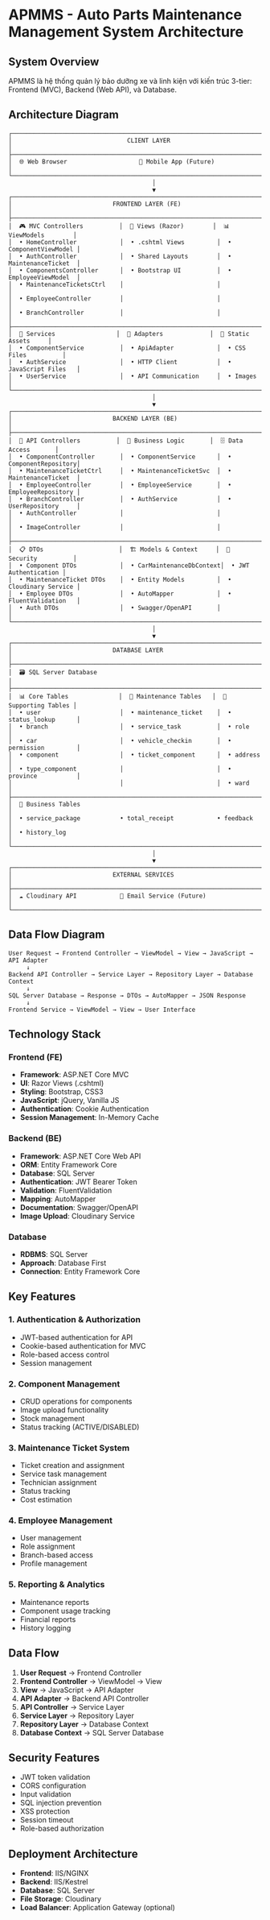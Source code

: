 # APMMS - Auto Parts Maintenance Management System Architecture

## System Overview
APMMS là hệ thống quản lý bảo dưỡng xe và linh kiện với kiến trúc 3-tier: Frontend (MVC), Backend (Web API), và Database.

## Architecture Diagram

```
┌─────────────────────────────────────────────────────────────────────────────────┐
│                                CLIENT LAYER                                    │
├─────────────────────────────────────────────────────────────────────────────────┤
│  🌐 Web Browser                    📱 Mobile App (Future)                      │
└─────────────────────────────────────────────────────────────────────────────────┘
                                        │
                                        ▼
┌─────────────────────────────────────────────────────────────────────────────────┐
│                            FRONTEND LAYER (FE)                                 │
├─────────────────────────────────────────────────────────────────────────────────┤
│  🎮 MVC Controllers          │  📄 Views (Razor)        │  📊 ViewModels        │
│  • HomeController            │  • .cshtml Views         │  • ComponentViewModel │
│  • AuthController            │  • Shared Layouts        │  • MaintenanceTicket  │
│  • ComponentsController      │  • Bootstrap UI          │  • EmployeeViewModel  │
│  • MaintenanceTicketsCtrl    │                          │                       │
│  • EmployeeController        │                          │                       │
│  • BranchController          │                          │                       │
├─────────────────────────────────────────────────────────────────────────────────┤
│  🔧 Services                 │  🔌 Adapters             │  🎨 Static Assets     │
│  • ComponentService          │  • ApiAdapter            │  • CSS Files          │
│  • AuthService               │  • HTTP Client           │  • JavaScript Files   │
│  • UserService               │  • API Communication     │  • Images             │
└─────────────────────────────────────────────────────────────────────────────────┘
                                        │
                                        ▼
┌─────────────────────────────────────────────────────────────────────────────────┐
│                            BACKEND LAYER (BE)                                  │
├─────────────────────────────────────────────────────────────────────────────────┤
│  🚀 API Controllers          │  💼 Business Logic       │  🗄️ Data Access       │
│  • ComponentController       │  • ComponentService      │  • ComponentRepository│
│  • MaintenanceTicketCtrl     │  • MaintenanceTicketSvc  │  • MaintenanceTicket  │
│  • EmployeeController        │  • EmployeeService       │  • EmployeeRepository │
│  • BranchController          │  • AuthService           │  • UserRepository     │
│  • AuthController            │                          │                       │
│  • ImageController           │                          │                       │
├─────────────────────────────────────────────────────────────────────────────────┤
│  📋 DTOs                     │  🏗️ Models & Context     │  🔐 Security          │
│  • Component DTOs            │  • CarMaintenanceDbContext│  • JWT Authentication │
│  • MaintenanceTicket DTOs    │  • Entity Models         │  • Cloudinary Service │
│  • Employee DTOs             │  • AutoMapper            │  • FluentValidation   │
│  • Auth DTOs                 │  • Swagger/OpenAPI       │                       │
└─────────────────────────────────────────────────────────────────────────────────┘
                                        │
                                        ▼
┌─────────────────────────────────────────────────────────────────────────────────┐
│                            DATABASE LAYER                                      │
├─────────────────────────────────────────────────────────────────────────────────┤
│  🗃️ SQL Server Database                                                         │
├─────────────────────────────────────────────────────────────────────────────────┤
│  📊 Core Tables              │  🔧 Maintenance Tables   │  🏢 Supporting Tables │
│  • user                      │  • maintenance_ticket    │  • status_lookup      │
│  • branch                    │  • service_task          │  • role               │
│  • car                       │  • vehicle_checkin       │  • permission         │
│  • component                 │  • ticket_component      │  • address            │
│  • type_component            │                          │  • province           │
│                              │                          │  • ward               │
├─────────────────────────────────────────────────────────────────────────────────┤
│  💼 Business Tables                                                             │
│  • service_package           • total_receipt            • feedback              │
│  • history_log                                                                  │
└─────────────────────────────────────────────────────────────────────────────────┘
                                        │
                                        ▼
┌─────────────────────────────────────────────────────────────────────────────────┐
│                            EXTERNAL SERVICES                                   │
├─────────────────────────────────────────────────────────────────────────────────┤
│  ☁️ Cloudinary API            📧 Email Service (Future)                         │
└─────────────────────────────────────────────────────────────────────────────────┘
```

## Data Flow Diagram

```
User Request → Frontend Controller → ViewModel → View → JavaScript → API Adapter
     ↓
Backend API Controller → Service Layer → Repository Layer → Database Context
     ↓
SQL Server Database → Response → DTOs → AutoMapper → JSON Response
     ↓
Frontend Service → ViewModel → View → User Interface
```

## Technology Stack

### Frontend (FE)
- **Framework**: ASP.NET Core MVC
- **UI**: Razor Views (.cshtml)
- **Styling**: Bootstrap, CSS3
- **JavaScript**: jQuery, Vanilla JS
- **Authentication**: Cookie Authentication
- **Session Management**: In-Memory Cache

### Backend (BE)
- **Framework**: ASP.NET Core Web API
- **ORM**: Entity Framework Core
- **Database**: SQL Server
- **Authentication**: JWT Bearer Token
- **Validation**: FluentValidation
- **Mapping**: AutoMapper
- **Documentation**: Swagger/OpenAPI
- **Image Upload**: Cloudinary Service

### Database
- **RDBMS**: SQL Server
- **Approach**: Database First
- **Connection**: Entity Framework Core

## Key Features

### 1. Authentication & Authorization
- JWT-based authentication for API
- Cookie-based authentication for MVC
- Role-based access control
- Session management

### 2. Component Management
- CRUD operations for components
- Image upload functionality
- Stock management
- Status tracking (ACTIVE/DISABLED)

### 3. Maintenance Ticket System
- Ticket creation and assignment
- Service task management
- Technician assignment
- Status tracking
- Cost estimation

### 4. Employee Management
- User management
- Role assignment
- Branch-based access
- Profile management

### 5. Reporting & Analytics
- Maintenance reports
- Component usage tracking
- Financial reports
- History logging

## Data Flow

1. **User Request** → Frontend Controller
2. **Frontend Controller** → ViewModel → View
3. **View** → JavaScript → API Adapter
4. **API Adapter** → Backend API Controller
5. **API Controller** → Service Layer
6. **Service Layer** → Repository Layer
7. **Repository Layer** → Database Context
8. **Database Context** → SQL Server Database

## Security Features

- JWT token validation
- CORS configuration
- Input validation
- SQL injection prevention
- XSS protection
- Session timeout
- Role-based authorization

## Deployment Architecture

- **Frontend**: IIS/NGINX
- **Backend**: IIS/Kestrel
- **Database**: SQL Server
- **File Storage**: Cloudinary
- **Load Balancer**: Application Gateway (optional)

